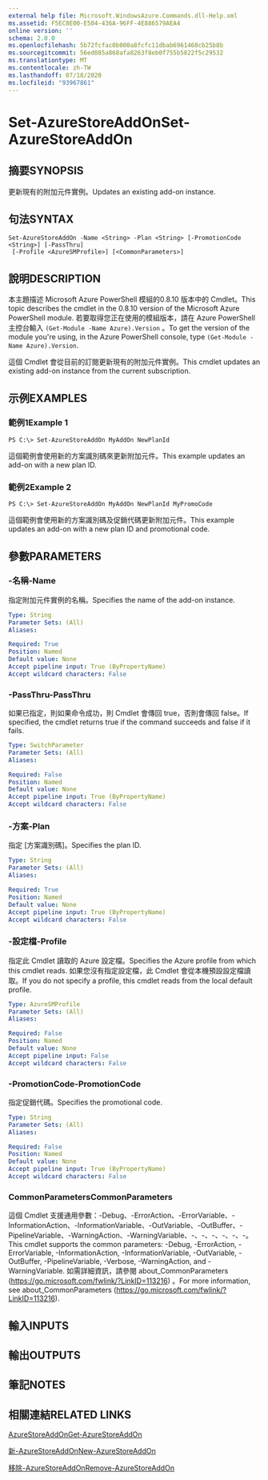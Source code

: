 ```yaml
---
external help file: Microsoft.WindowsAzure.Commands.dll-Help.xml
ms.assetid: F5EC8E00-E504-436A-96FF-4E886579AEA4
online version: ''
schema: 2.0.0
ms.openlocfilehash: 5b72fcfac0b000a8fcfc11dbab6961460cb25b8b
ms.sourcegitcommit: 56ed085a868afa8263f8eb0f755b5822f5c29532
ms.translationtype: MT
ms.contentlocale: zh-TW
ms.lasthandoff: 07/18/2020
ms.locfileid: "93967861"
---
```

# <span data-ttu-id="d0507-101">Set-AzureStoreAddOn</span><span class="sxs-lookup"><span data-stu-id="d0507-101">Set-AzureStoreAddOn</span></span>

## <span data-ttu-id="d0507-102">摘要</span><span class="sxs-lookup"><span data-stu-id="d0507-102">SYNOPSIS</span></span>
<span data-ttu-id="d0507-103">更新現有的附加元件實例。</span><span class="sxs-lookup"><span data-stu-id="d0507-103">Updates an existing add-on instance.</span></span>

## <span data-ttu-id="d0507-104">句法</span><span class="sxs-lookup"><span data-stu-id="d0507-104">SYNTAX</span></span>

```
Set-AzureStoreAddOn -Name <String> -Plan <String> [-PromotionCode <String>] [-PassThru]
 [-Profile <AzureSMProfile>] [<CommonParameters>]
```

## <span data-ttu-id="d0507-105">說明</span><span class="sxs-lookup"><span data-stu-id="d0507-105">DESCRIPTION</span></span>
<span data-ttu-id="d0507-106">本主題描述 Microsoft Azure PowerShell 模組的0.8.10 版本中的 Cmdlet。</span><span class="sxs-lookup"><span data-stu-id="d0507-106">This topic describes the cmdlet in the 0.8.10 version of the Microsoft Azure PowerShell module.</span></span>
<span data-ttu-id="d0507-107">若要取得您正在使用的模組版本，請在 Azure PowerShell 主控台輸入 `(Get-Module -Name Azure).Version` 。</span><span class="sxs-lookup"><span data-stu-id="d0507-107">To get the version of the module you're using, in the Azure PowerShell console, type `(Get-Module -Name Azure).Version`.</span></span>

<span data-ttu-id="d0507-108">這個 Cmdlet 會從目前的訂閱更新現有的附加元件實例。</span><span class="sxs-lookup"><span data-stu-id="d0507-108">This cmdlet updates an existing add-on instance from the current subscription.</span></span>

## <span data-ttu-id="d0507-109">示例</span><span class="sxs-lookup"><span data-stu-id="d0507-109">EXAMPLES</span></span>

### <span data-ttu-id="d0507-110">範例1</span><span class="sxs-lookup"><span data-stu-id="d0507-110">Example 1</span></span>
```
PS C:\> Set-AzureStoreAddOn MyAddOn NewPlanId
```

<span data-ttu-id="d0507-111">這個範例會使用新的方案識別碼來更新附加元件。</span><span class="sxs-lookup"><span data-stu-id="d0507-111">This example updates an add-on with a new plan ID.</span></span>

### <span data-ttu-id="d0507-112">範例2</span><span class="sxs-lookup"><span data-stu-id="d0507-112">Example 2</span></span>
```
PS C:\> Set-AzureStoreAddOn MyAddOn NewPlanId MyPromoCode
```

<span data-ttu-id="d0507-113">這個範例會使用新的方案識別碼及促銷代碼更新附加元件。</span><span class="sxs-lookup"><span data-stu-id="d0507-113">This example updates an add-on with a new plan ID and promotional code.</span></span>

## <span data-ttu-id="d0507-114">參數</span><span class="sxs-lookup"><span data-stu-id="d0507-114">PARAMETERS</span></span>

### <span data-ttu-id="d0507-115">-名稱</span><span class="sxs-lookup"><span data-stu-id="d0507-115">-Name</span></span>
<span data-ttu-id="d0507-116">指定附加元件實例的名稱。</span><span class="sxs-lookup"><span data-stu-id="d0507-116">Specifies the name of the add-on instance.</span></span>

```yaml
Type: String
Parameter Sets: (All)
Aliases: 

Required: True
Position: Named
Default value: None
Accept pipeline input: True (ByPropertyName)
Accept wildcard characters: False
```

### <span data-ttu-id="d0507-117">-PassThru</span><span class="sxs-lookup"><span data-stu-id="d0507-117">-PassThru</span></span>
<span data-ttu-id="d0507-118">如果已指定，則如果命令成功，則 Cmdlet 會傳回 true，否則會傳回 false。</span><span class="sxs-lookup"><span data-stu-id="d0507-118">If specified, the cmdlet returns true if the command succeeds and false if it fails.</span></span>

```yaml
Type: SwitchParameter
Parameter Sets: (All)
Aliases: 

Required: False
Position: Named
Default value: None
Accept pipeline input: True (ByPropertyName)
Accept wildcard characters: False
```

### <span data-ttu-id="d0507-119">-方案</span><span class="sxs-lookup"><span data-stu-id="d0507-119">-Plan</span></span>
<span data-ttu-id="d0507-120">指定 [方案識別碼]。</span><span class="sxs-lookup"><span data-stu-id="d0507-120">Specifies the plan ID.</span></span>

```yaml
Type: String
Parameter Sets: (All)
Aliases: 

Required: True
Position: Named
Default value: None
Accept pipeline input: True (ByPropertyName)
Accept wildcard characters: False
```

### <span data-ttu-id="d0507-121">-設定檔</span><span class="sxs-lookup"><span data-stu-id="d0507-121">-Profile</span></span>
<span data-ttu-id="d0507-122">指定此 Cmdlet 讀取的 Azure 設定檔。</span><span class="sxs-lookup"><span data-stu-id="d0507-122">Specifies the Azure profile from which this cmdlet reads.</span></span>
<span data-ttu-id="d0507-123">如果您沒有指定設定檔，此 Cmdlet 會從本機預設設定檔讀取。</span><span class="sxs-lookup"><span data-stu-id="d0507-123">If you do not specify a profile, this cmdlet reads from the local default profile.</span></span>

```yaml
Type: AzureSMProfile
Parameter Sets: (All)
Aliases: 

Required: False
Position: Named
Default value: None
Accept pipeline input: False
Accept wildcard characters: False
```

### <span data-ttu-id="d0507-124">-PromotionCode</span><span class="sxs-lookup"><span data-stu-id="d0507-124">-PromotionCode</span></span>
<span data-ttu-id="d0507-125">指定促銷代碼。</span><span class="sxs-lookup"><span data-stu-id="d0507-125">Specifies the promotional code.</span></span>

```yaml
Type: String
Parameter Sets: (All)
Aliases: 

Required: False
Position: Named
Default value: None
Accept pipeline input: True (ByPropertyName)
Accept wildcard characters: False
```

### <span data-ttu-id="d0507-126">CommonParameters</span><span class="sxs-lookup"><span data-stu-id="d0507-126">CommonParameters</span></span>
<span data-ttu-id="d0507-127">這個 Cmdlet 支援通用參數：-Debug、-ErrorAction、-ErrorVariable、-InformationAction、-InformationVariable、-OutVariable、-OutBuffer、-PipelineVariable、-WarningAction、-WarningVariable、-、-、-、-、-、-。</span><span class="sxs-lookup"><span data-stu-id="d0507-127">This cmdlet supports the common parameters: -Debug, -ErrorAction, -ErrorVariable, -InformationAction, -InformationVariable, -OutVariable, -OutBuffer, -PipelineVariable, -Verbose, -WarningAction, and -WarningVariable.</span></span> <span data-ttu-id="d0507-128">如需詳細資訊，請參閱 about_CommonParameters (https://go.microsoft.com/fwlink/?LinkID=113216) 。</span><span class="sxs-lookup"><span data-stu-id="d0507-128">For more information, see about_CommonParameters (https://go.microsoft.com/fwlink/?LinkID=113216).</span></span>

## <span data-ttu-id="d0507-129">輸入</span><span class="sxs-lookup"><span data-stu-id="d0507-129">INPUTS</span></span>

## <span data-ttu-id="d0507-130">輸出</span><span class="sxs-lookup"><span data-stu-id="d0507-130">OUTPUTS</span></span>

## <span data-ttu-id="d0507-131">筆記</span><span class="sxs-lookup"><span data-stu-id="d0507-131">NOTES</span></span>

## <span data-ttu-id="d0507-132">相關連結</span><span class="sxs-lookup"><span data-stu-id="d0507-132">RELATED LINKS</span></span>

[<span data-ttu-id="d0507-133">AzureStoreAddOn</span><span class="sxs-lookup"><span data-stu-id="d0507-133">Get-AzureStoreAddOn</span></span>](./Get-AzureStoreAddOn.md)

[<span data-ttu-id="d0507-134">新-AzureStoreAddOn</span><span class="sxs-lookup"><span data-stu-id="d0507-134">New-AzureStoreAddOn</span></span>](./New-AzureStoreAddOn.md)

[<span data-ttu-id="d0507-135">移除-AzureStoreAddOn</span><span class="sxs-lookup"><span data-stu-id="d0507-135">Remove-AzureStoreAddOn</span></span>](./Remove-AzureStoreAddOn.md)


